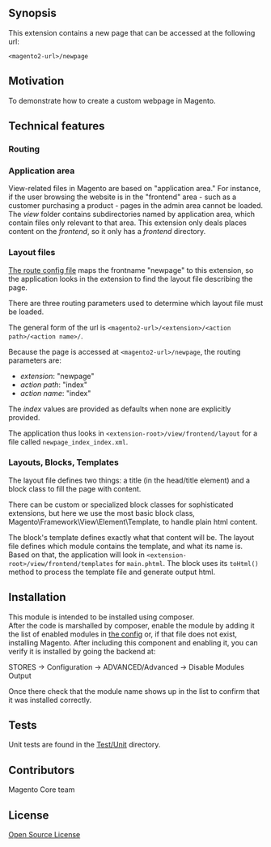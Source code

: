 ## Synopsis

This extension contains a new page that can be accessed at the following url:

`<magento2-url>/newpage`

## Motivation

To demonstrate how to create a custom webpage in Magento.

## Technical features

### Routing

### Application area

View-related files in Magento are based on "application area." For instance, if the user browsing the website is in the 
"frontend" area - such as a customer purchasing a product - pages in the admin area cannot be loaded. The _view_ folder
contains subdirectories named by application area, which contain files only relevant to that area. This extension only
deals places content on the _frontend_, so it only has a _frontend_ directory.

### Layout files

[The route config file](etc/frontend/routes.xml) maps the frontname "newpage" to this extension, so the application 
looks in the extension to find the layout file describing the page.
 
There are three routing parameters used to determine which layout file must be loaded. 
 
The general form of the url is `<magento2-url>/<extension>/<action path>/<action name>/`.

Because the page is accessed at `<magento2-url>/newpage`, the routing parameters are:
  - _extension_: "newpage"
  - _action path_: "index"
  - _action name_: "index"
  
The _index_ values are provided as defaults when none are explicitly provided.

The application thus looks in `<extension-root>/view/frontend/layout` for a file called `newpage_index_index.xml`.

### Layouts, Blocks, Templates

The layout file defines two things: a title (in the head/title element) and a block class to fill the page with content.

There can be custom or specialized block classes for sophisticated extensions, but here we use the most basic block 
class, Magento\Framework\View\Element\Template, to handle plain html content.
 
The block's template defines exactly what that content will be. The layout file defines which module contains the 
template, and what its name is. Based on that, the application will look in `<extension-root>/view/frontend/templates` 
for `main.phtml`. The block uses its <code>toHtml()</code> method to process the template file and generate output html.

## Installation

This module is intended to be installed using composer.  
After the code is marshalled by composer, enable the module by adding it the list of enabled modules in [the config](app/etc/config.php) or, if that file does not exist, installing Magento.
After including this component and enabling it, you can verify it is installed by going the backend at:

STORES -> Configuration -> ADVANCED/Advanced ->  Disable Modules Output

Once there check that the module name shows up in the list to confirm that it was installed correctly.

## Tests

Unit tests are found in the [Test/Unit](Test/Unit) directory.

## Contributors

Magento Core team

## License

[Open Source License](LICENSE.txt)
